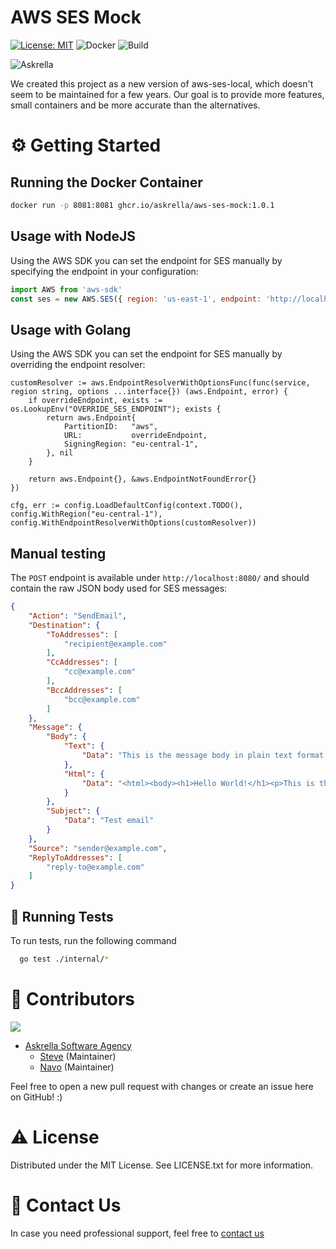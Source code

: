 #  AWS SES Mock


[![License: MIT](https://img.shields.io/badge/License-MIT-yellow.svg)](https://opensource.org/licenses/MIT)
![Docker](https://github.com/askrella/whatsapp-chatgpt/actions/workflows/docker.yml/badge.svg)
![Build](https://img.shields.io/github/actions/workflow/status/askrella/aws-ses-mock/docker.yml?branch=master)


![Askrella](https://avatars.githubusercontent.com/u/77694724?s=100)

We created this project as a new version of aws-ses-local, which doesn't seem to be maintained for a few years.
Our goal is to provide more features, small containers and be more accurate than the alternatives.

# :gear: Getting Started

## Running the Docker Container

```bash
docker run -p 8081:8081 ghcr.io/askrella/aws-ses-mock:1.0.1
```

## Usage with NodeJS

Using the AWS SDK you can set the endpoint for SES manually by specifying the endpoint in your configuration:

```javascript
import AWS from 'aws-sdk'
const ses = new AWS.SES({ region: 'us-east-1', endpoint: 'http://localhost:8080' })
```

## Usage with Golang

Using the AWS SDK you can set the endpoint for SES manually by overriding the endpoint resolver:

```golang
customResolver := aws.EndpointResolverWithOptionsFunc(func(service, region string, options ...interface{}) (aws.Endpoint, error) {
    if overrideEndpoint, exists := os.LookupEnv("OVERRIDE_SES_ENDPOINT"); exists {
        return aws.Endpoint{
            PartitionID:   "aws",
            URL:           overrideEndpoint,
            SigningRegion: "eu-central-1",
        }, nil
    }

    return aws.Endpoint{}, &aws.EndpointNotFoundError{}
})

cfg, err := config.LoadDefaultConfig(context.TODO(), config.WithRegion("eu-central-1"), config.WithEndpointResolverWithOptions(customResolver))
```

## Manual testing

The `POST` endpoint is available under `http://localhost:8080/` and should contain the raw JSON body used for SES messages:
```json
{
    "Action": "SendEmail",
    "Destination": {
        "ToAddresses": [
            "recipient@example.com"
        ],
        "CcAddresses": [
            "cc@example.com"
        ],
        "BccAddresses": [
            "bcc@example.com"
        ]
    },
    "Message": {
        "Body": {
            "Text": {
                "Data": "This is the message body in plain text format."
            },
            "Html": {
                "Data": "<html><body><h1>Hello World!</h1><p>This is the message body in HTML format.</p></body></html>"
            }
        },
        "Subject": {
            "Data": "Test email"
        }
    },
    "Source": "sender@example.com",
    "ReplyToAddresses": [
        "reply-to@example.com"
    ]
}
```

## :test_tube: Running Tests

To run tests, run the following command

```bash
  go test ./internal/*
```


# :wave: Contributors

<a href="https://github.com/askrella/aws-ses-mock/graphs/contributors">
  <img src="https://contrib.rocks/image?repo=askrella/aws-ses-mock" />
</a>

* [Askrella Software Agency](askrella.de)
  * [Steve](https://github.com/steve-hb) (Maintainer)
  * [Navo](https://github.com/navopw) (Maintainer)

Feel free to open a new pull request with changes or create an issue here on GitHub! :)

# :warning: License
Distributed under the MIT License. See LICENSE.txt for more information.

# :handshake: Contact Us

In case you need professional support, feel free to <a href="mailto:contact@askrella.de">contact us</a>
